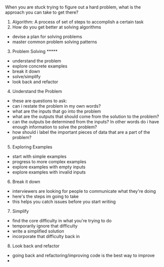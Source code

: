 When you are stuck trying to figure out a hard problem, what is the approach you can take to get there?

1. Algorithm: A process of set of steps to accomplish a certain task
2. How do you get better at solving algorithms
  - devise a plan for solving problems
  - master common problem solving patterns
3. Problem Solving *****
  - understand the problem
  - explore concrete examples
  - break it down
  - solve/simplify
  - look back and refactor
4. Understand the Problem
  - these are questions to ask:
  - can i restate the problem in my own words?
  - what are the inputs that go into the problem
  - what are the outputs that should come from the solution to the problem?
  - can the outputs be determined from the inputs? In other words do i have enough information to solve the problem?
  - how should i label the important pieces of data that are a part of the problem?
5. Exploring Examples
  - start with simple examples
  - progress to more complex examples
  - explore examples with empty inputs
  - explore examples with invalid inputs
6. Break it down
  - interviewers are looking for people to communicate what they're doing
  - here's the steps im going to take
  - this helps you catch issues before you start writing
7. Simplify
  - find the core difficulty in what you're trying to do
  - temporarily ignore that difficulty
  - write a simplified solution
  - incorporate that difficulty back in
8. Look back and refactor
  - going back and refactoring/improving code is the best way to improve
  - 